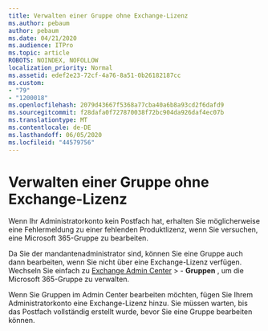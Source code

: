 ```yaml
---
title: Verwalten einer Gruppe ohne Exchange-Lizenz
ms.author: pebaum
author: pebaum
ms.date: 04/21/2020
ms.audience: ITPro
ms.topic: article
ROBOTS: NOINDEX, NOFOLLOW
localization_priority: Normal
ms.assetid: edef2e23-72cf-4a76-8a51-0b26182187cc
ms.custom:
- "79"
- "1200018"
ms.openlocfilehash: 2079d43667f5368a77cba40a6b8a93cd2f6dafd9
ms.sourcegitcommit: f28dafa0f727870038f72bc904da926daf4ec07b
ms.translationtype: MT
ms.contentlocale: de-DE
ms.lasthandoff: 06/05/2020
ms.locfileid: "44579756"
---
```

# <a name="manage-a-group-without-an-exchange-license"></a>Verwalten einer Gruppe ohne Exchange-Lizenz

Wenn Ihr Administratorkonto kein Postfach hat, erhalten Sie möglicherweise eine Fehlermeldung zu einer fehlenden Produktlizenz, wenn Sie versuchen, eine Microsoft 365-Gruppe zu bearbeiten.
  
Da Sie der mandantenadministrator sind, können Sie eine Gruppe auch dann bearbeiten, wenn Sie nicht über eine Exchange-Lizenz verfügen. Wechseln Sie einfach zu [Exchange Admin Center](https://outlook.office365.com/ecp.aspx) \> - **Gruppen** , um die Microsoft 365-Gruppe zu verwalten.
  
Wenn Sie Gruppen im Admin Center bearbeiten möchten, fügen Sie Ihrem Administratorkonto eine Exchange-Lizenz hinzu. Sie müssen warten, bis das Postfach vollständig erstellt wurde, bevor Sie eine Gruppe bearbeiten können.
  
